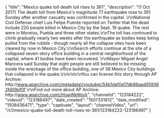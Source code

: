 {
    "title": "Mexico quake toll death toll rises to 361",
    "description": "(1 Oct 2017) The death toll from Mexico's magnitude 7.1 earthquake rose to 361 Sunday after another casualty was confirmed in the capital. \r\nNational Civil Defense chief Luis Felipe Puente reported on Twitter that the dead include 220 people killed in Mexico City by the Sept. 19 quake. The rest were in Morelos, Puebla and three other states.\r\nThe toll has continued to climb gradually nearly two weeks after the earthquake as bodies keep being pulled from the rubble - though nearly all the collapse sites have been cleared by now in Mexico City.\r\nSearch efforts continue at the site of a collapsed seven-story office building in a central neighborhood of the capital, where 41 bodies have been recovered. \r\nMayor Miguel Angel Mancera said Sunday that eight people are still believed to be missing inside the wreckage of the office building, one of 38 Mexico City buildings that collapsed in the quake.\r\n\r\n\r\nYou can license this story through AP Archive: http:\/\/www.aparchive.com\/metadata\/youtube\/54b1daf0e17db86aad059362fd09ef0f \r\nFind out more about AP Archive: http:\/\/www.aparchive.com\/HowWeWork",
    "channelid": "123184222",
    "videoid": "123186497",
    "date_created": "1507331812",
    "date_modified": "1508436471",
    "type": "captivate",
    "layout": "channelVideo",
    "url": "\/c1\/mexico-quake-toll-death-toll-rises-to-361\/123184222-123186497"
}